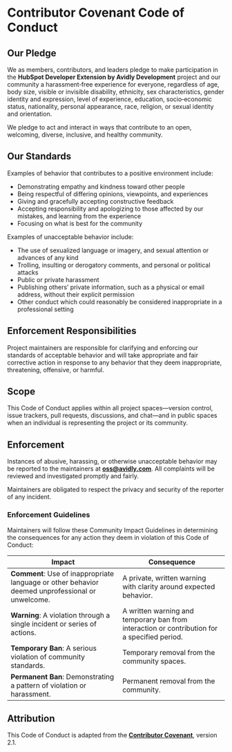 # Contributor Covenant Code of Conduct

## Our Pledge

We as members, contributors, and leaders pledge to make participation in the **HubSpot Developer Extension by Avidly Development** project and our community a harassment‑free experience for everyone, regardless of age, body size, visible or invisible disability, ethnicity, sex characteristics, gender identity and expression, level of experience, education, socio‑economic status, nationality, personal appearance, race, religion, or sexual identity and orientation.

We pledge to act and interact in ways that contribute to an open, welcoming, diverse, inclusive, and healthy community.

## Our Standards

Examples of behavior that contributes to a positive environment include:

* Demonstrating empathy and kindness toward other people
* Being respectful of differing opinions, viewpoints, and experiences
* Giving and gracefully accepting constructive feedback
* Accepting responsibility and apologizing to those affected by our mistakes, and learning from the experience
* Focusing on what is best for the community

Examples of unacceptable behavior include:

* The use of sexualized language or imagery, and sexual attention or advances of any kind
* Trolling, insulting or derogatory comments, and personal or political attacks
* Public or private harassment
* Publishing others’ private information, such as a physical or email address, without their explicit permission
* Other conduct which could reasonably be considered inappropriate in a professional setting

## Enforcement Responsibilities

Project maintainers are responsible for clarifying and enforcing our standards of acceptable behavior and will take appropriate and fair corrective action in response to any behavior that they deem inappropriate, threatening, offensive, or harmful.

## Scope

This Code of Conduct applies within all project spaces—version control, issue trackers, pull requests, discussions, and chat—and in public spaces when an individual is representing the project or its community.

## Enforcement

Instances of abusive, harassing, or otherwise unacceptable behavior may be reported to the maintainers at **[oss@avidly.com](mailto:oss@avidly.com)**. All complaints will be reviewed and investigated promptly and fairly.

Maintainers are obligated to respect the privacy and security of the reporter of any incident.

### Enforcement Guidelines

Maintainers will follow these Community Impact Guidelines in determining the consequences for any action they deem in violation of this Code of Conduct:

| Impact                                                                                           | Consequence                                                                                  |
| ------------------------------------------------------------------------------------------------ | -------------------------------------------------------------------------------------------- |
| **Comment**: Use of inappropriate language or other behavior deemed unprofessional or unwelcome. | A private, written warning with clarity around expected behavior.                            |
| **Warning**: A violation through a single incident or series of actions.                         | A written warning and temporary ban from interaction or contribution for a specified period. |
| **Temporary Ban**: A serious violation of community standards.                                   | Temporary removal from the community spaces.                                                 |
| **Permanent Ban**: Demonstrating a pattern of violation or harassment.                           | Permanent removal from the community.                                                        |

## Attribution

This Code of Conduct is adapted from the **[Contributor Covenant](https://www.contributor-covenant.org/version/2/1/code_of_conduct/)**, version 2.1.
